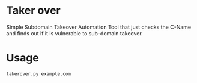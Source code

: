 # Taker over

Simple Subdomain Takeover Automation Tool that just checks the C-Name and finds out if it is vulnerable to sub-domain takeover.

# Usage 
```
takerover.py example.com
```
